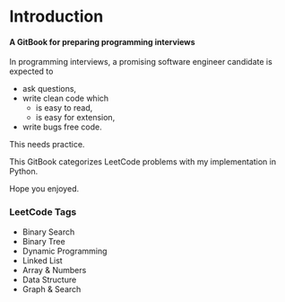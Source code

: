 # Introduction
#### A GitBook for preparing programming interviews

In programming interviews, a promising software engineer candidate is expected to
* ask questions,
* write clean code which
	* is easy to read, 
	* is easy for extension,
* write bugs free code.

This needs practice.

This GitBook categorizes LeetCode problems with my implementation in Python.

Hope you enjoyed.

### LeetCode Tags
* Binary Search
* Binary Tree
* Dynamic Programming
* Linked List
* Array & Numbers
* Data Structure
* Graph & Search